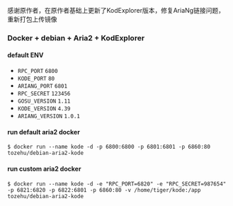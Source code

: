 感谢原作者，在原作者基础上更新了KodExplorer版本，修复AriaNg链接问题，重新打包上传镜像

### Docker + debian + Aria2 + KodExplorer

#### default ENV

* `RPC_PORT` `6800`
* `KODE_PORT` `80`
* `ARIANG_PORT` `6801`
* `RPC_SECRET` `123456`
* `GOSU_VERSION` `1.11`
* `KODE_VERSION` `4.39`
* `ARIANG_VERSION` `1.0.1`


#### run default aria2 docker

```
$ docker run --name kode -d -p 6800:6800 -p 6801:6801 -p 6860:80 tozehu/debian-aria2-kode
```

#### run custom aria2 docker

```
$ docker run --name kode -d -e "RPC_PORT=6820" -e "RPC_SECRET=987654" -p 6821:6820 -p 6822:6801 -p 6860:80 -v /home/tiger/kode:/app tozehu/debian-aria2-kode
```
